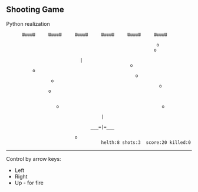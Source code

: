 ## Shooting Game 
Python realization


          ШшшшШ     ШшшшШ     ШшшшШ     ШшшшШ     ШшшшШ     ШшшшШ

                                                             o
                                                            o

                                |
                                                   o
              o
                                                     o
                     o                                         
                                                              o
                    o


                       o                                       o

                                        |

                                    ___=|=___

                              o
                                        helth:8 shots:3  score:20 killed:0 
                          
<hr>
Control by arrow keys:

 - Left
 - Right
 - Up   - for fire
